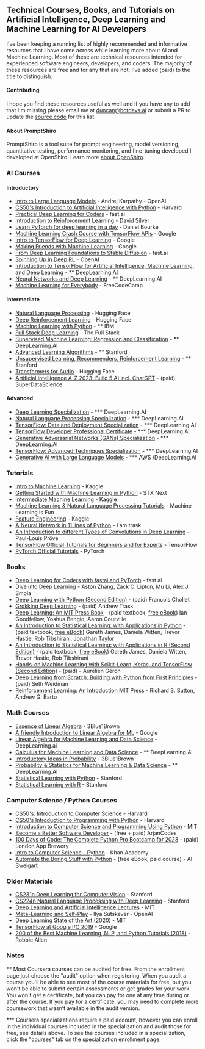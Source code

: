 ## Technical Courses, Books, and Tutorials on Artificial Intelligence, Deep Learning and Machine Learning for AI Developers

I've been keeping a running list of highly recommended and informative resources that I have come across while learning more about AI and Machine Learning. Most of these are technical resources intended for experienced software engineers, developers, and coders. The majority of these resources are free and for any that are not, I've added (paid) to the title to distinguish.

#### Contributing
I hope you find these resources useful as well and if you have any to add that I'm missing please email me at [duncan@botdevs.ai](mailto:duncan@botdevs.ai) or submit a PR to update the [source code](https://github.com/duncantmiller/ai-developer-resources/blob/main/README.md) for this list.

#### About PromptShiro
PromptShiro is a tool suite for prompt engineering, model versioning, quantitative testing, performance monitoring, and fine-tuning developed I developed at OpenShiro. Learn more [about OpenShiro](https://openshiro.com/).

### AI Courses
#### Introductory
- [Intro to Large Language Models](https://youtu.be/zjkBMFhNj_g) - Andrej Karpathy - OpenAI
- [CS50's Introduction to Artificial Intelligence with Python](https://www.edx.org/learn/artificial-intelligence/harvard-university-cs50-s-introduction-to-artificial-intelligence-with-python) - Harvard
- [Practical Deep Learning for Coders](https://youtube.com/playlist?list=PLfYUBJiXbdtSvpQjSnJJ_PmDQB_VyT5iU) - fast.ai
- [Introduction to Reinforcement Learning](https://www.youtube.com/playlist?list=PLSVEhWrZWDHQTBmWZufjxpw3s8sveJtnJ) - David Silver
- [Learn PyTorch for deep learning in a day](https://www.youtube.com/watch?v=Z_ikDlimN6A) - Daniel Bourke
- [Machine Learning Crash Course with TensorFlow APIs](https://developers.google.com/machine-learning/crash-course) - Google
- [Intro to TensorFlow for Deep Learning](https://www.udacity.com/course/intro-to-tensorflow-for-deep-learning--ud187) - Google
- [Making Friends with Machine Learning](https://www.youtube.com/watch?v=1vkb7BCMQd0) - Google
- [From Deep Learning Foundations to Stable Diffusion](https://course.fast.ai/Lessons/part2.html) - fast.ai
- [Spinning Up in Deep RL](https://spinningup.openai.com/en/latest/) - OpenAI
- [Introduction to TensorFlow for Artificial Intelligence, Machine Learning, and Deep Learning](https://www.coursera.org/learn/introduction-tensorflow) - ** DeepLearning.AI
- [Neural Networks and Deep Learning](https://www.coursera.org/learn/neural-networks-deep-learning) - ** DeepLearning.AI
- [Machine Learning for Everybody](https://www.youtube.com/watch?v=i_LwzRVP7bg&ab_channel=freeCodeCamp.org) - FreeCodeCamp

#### Intermediate
- [Natural Language Processing](https://huggingface.co/learn/nlp-course/chapter1/1) - Hugging Face
- [Deep Reinforcement Learning](https://huggingface.co/learn/deep-rl-course/unit0/introduction) - Hugging Face
- [Machine Learning with Python](https://www.coursera.org/learn/machine-learning-with-python) - ** IBM
- [Full Stack Deep Learning](https://fullstackdeeplearning.com/course/) - The Full Stack
- [Supervised Machine Learning: Regression and Classification](https://www.coursera.org/learn/machine-learning) - ** DeepLearning.AI
- [Advanced Learning Algorithms](https://www.coursera.org/learn/advanced-learning-algorithms) - ** Stanford
- [Unsupervised Learning, Recommenders, Reinforcement Learning](https://www.coursera.org/learn/unsupervised-learning-recommenders-reinforcement-learning) - ** Stanford
- [Transformers for Audio](https://huggingface.co/learn/audio-course/chapter0/introduction) - Hugging Face
- [Artificial Intelligence A-Z 2023: Build 5 AI incl. ChatGPT](https://www.udemy.com/course/artificial-intelligence-az/) - (paid) SuperDataScience

#### Advanced
- [Deep Learning Specialization](https://www.deeplearning.ai/courses/deep-learning-specialization/) - *** DeepLearning.AI
- [Natural Language Processing Specialization](https://www.deeplearning.ai/courses/natural-language-processing-specialization/) - *** DeepLearning.AI
- [TensorFlow: Data and Deployment Specialization](https://www.deeplearning.ai/courses/tensorflow-data-and-deployment-specialization/) - *** DeepLearning.AI
- [TensorFlow Developer Professional Certificate](https://www.deeplearning.ai/courses/tensorflow-developer-professional-certificate/) - *** DeepLearning.AI
- [Generative Adversarial Networks (GANs) Specialization](https://www.deeplearning.ai/courses/generative-adversarial-networks-gans-specialization/) - *** DeepLearning.AI
- [TensorFlow: Advanced Techniques Specialization](https://www.deeplearning.ai/courses/tensorflow-advanced-techniques-specialization/) - *** DeepLearning.AI
- [Generative AI with Large Language Models](https://www.deeplearning.ai/courses/generative-ai-with-llms/) - *** AWS /DeepLearning.AI

### Tutorials
- [Intro to Machine Learning](https://www.kaggle.com/learn/intro-to-machine-learning) - Kaggle
- [Getting Started with Machine Learning in Python](https://www.stxnext.com/blog/getting-started-machine-learning-python/) - STX Next
- [Intermediate Machine Learning](https://www.kaggle.com/learn/intermediate-machine-learning) - Kaggle
- [Machine Learning & Natural Language Processing Tutorials](https://www.machinelearningisfun.com/) - Machine Learning is Fun
- [Feature Engineering](https://www.kaggle.com/learn/feature-engineering) - Kaggle
- [A Neural Network in 11 lines of Python](https://iamtrask.github.io/2015/07/12/basic-python-network/) - i am trask
- [An Introduction to different Types of Convolutions in Deep Learning](https://towardsdatascience.com/types-of-convolutions-in-deep-learning-717013397f4d) - Paul-Louis Pröve
- [TensorFlow Official Tutorials for Beginners and for Experts](https://www.tensorflow.org/tutorials) - TensorFlow
- [PyTorch Official Tutorials](https://pytorch.org/tutorials/) - PyTorch

### Books
- [Deep Learning for Coders with fastai and PyTorch](https://github.com/fastai/fastbook) - fast.ai
- [Dive into Deep Learning](https://d2l.ai/) - Aston Zhang, Zack C. Lipton, Mu Li, Alex J. Smola
- [Deep Learning with Python (Second Edition)](https://www.amazon.com/gp/product/1617296864/) - (paid) Francois Chollet
- [Grokking Deep Learning](https://www.amazon.com/gp/product/1617293709) - (paid) Andrew Trask
- [Deep Learning: An MIT Press Book](https://www.amazon.com/gp/product/0262035618) - (paid textbook, [free eBook](https://www.deeplearningbook.org/)) Ian Goodfellow, Yoshua Bengio, Aaron Courville
- [An Introduction to Statistical Learning: with Applications in Python](https://www.statlearning.com/) - (paid textbook, [free eBook](https://hastie.su.domains/ISLP/ISLP_website.pdf.download.html)) Gareth James, Daniela Witten, Trevor Hastie, Rob Tibshirani, Jonathan Taylor
- [An Introduction to Statistical Learning: with Applications in R (Second Edition)](https://www.statlearning.com/) - (paid textbook, [free eBook](https://hastie.su.domains/ISLR2/ISLRv2_corrected_June_2023.pdf.download.html)) Gareth James, Daniela Witten, Trevor Hastie, Rob Tibshirani
- [Hands-on Machine Learning with Scikit-Learn, Keras, and TensorFlow (Second Edition)](https://www.amazon.com/Hands-Machine-Learning-Scikit-Learn-TensorFlow/dp/1492032646) - (paid) - Aurélien Géron
- [Deep Learning from Scratch: Building with Python from First Principles](https://www.amazon.com/Deep-Learning-Scratch-Building-Principles/dp/1492041416) - (paid) Seth Weidman
- [Reinforcement Learning: An Introduction MIT Press](http://incompleteideas.net/book/the-book.html) - Richard S. Sutton, Andrew G. Barto

### Math Courses
- [Essence of Linear Algebra](https://www.3blue1brown.com/topics/linear-algebra) - 3Blue1Brown
- [A friendly Introduction to Linear Algebra for ML](https://youtu.be/LlKAna21fLE?si=WjFCOJajjSW94jKN) - Google
- [Linear Algebra for Machine Learning and Data Science](https://www.coursera.org/learn/machine-learning-linear-algebra) - DeepLearning.ai
- [Calculus for Machine Learning and Data Science](https://www.coursera.org/learn/machine-learning-calculus) - ** DeepLearning.AI
- [Introductory Ideas in Probability](https://www.3blue1brown.com/topics/probability) - 3Blue1Brown
- [Probability & Statistics for Machine Learning & Data Science](https://www.coursera.org/learn/machine-learning-probability-and-statistics) - ** DeepLearning.AI
- [Statistical Learning with Python](https://www.edx.org/learn/data-analysis-statistics/stanford-university-statistical-learning-with-python) - Stanford
- [Statistical Learning with R](https://www.edx.org/learn/statistics/stanford-university-statistical-learning) - Stanford

### Computer Science / Python Courses
- [CS50's: Introduction to Computer Science](https://www.edx.org/learn/computer-science/harvard-university-cs50-s-introduction-to-computer-science) - Harvard
- [CS50's Introduction to Programming with Python](https://www.edx.org/learn/python/harvard-university-cs50-s-introduction-to-programming-with-python) - Harvard
- [Introduction to Computer Science and Programming Using Python](https://www.edx.org/learn/computer-science/massachusetts-institute-of-technology-introduction-to-computer-science-and-programming-using-python) - MIT
- [Become a Better Software Developer](https://www.youtube.com/@ArjanCodes) - (free + paid) ArjanCodes
- [100 Days of Code: The Complete Python Pro Bootcamp for 2023](https://www.udemy.com/course/100-days-of-code/) - (paid) London App Brewery
- [Intro to Computer Science - Python](https://www.khanacademy.org/computing/intro-to-python-fundamentals) - Khan Academy
- [Automate the Boring Stuff with Python](https://automatetheboringstuff.com/) - (free eBook, paid course) - Al Sweigart

### Older Materials
- [CS231n Deep Learning for Computer Vision](https://www.youtube.com/playlist?list=PLoROMvodv4rMFqRtEuo6SGjY4XbRIVRd4) - Stanford
- [CS224n Natural Language Processing with Deep Learning](https://www.youtube.com/playlist?list=PLoROMvodv4rMFqRtEuo6SGjY4XbRIVRd4) - Stanford
- [Deep Learning and Artificial Intelligence Lectures](https://deeplearning.mit.edu/) - MIT
- [Meta-Learning and Self-Play](https://www.youtube.com/watch?v=9EN_HoEk3KY&amp;ab_channel=LexFridman) - Ilya Sutskever - OpenAI
- [Deep Learning State of the Art (2020)](https://www.youtube.com/watch?v=0VH1Lim8gL8) - MIT
- [TensorFlow at Google I/O 2019](https://youtube.com/playlist?list=PLQY2H8rRoyvy2_vtWvCpQWM9GJXNTa5rV&amp;si=dIAcx-Ct4TGlcdcU) - Google
- [200 of the Best Machine Learning, NLP, and Python Tutorials (2018)](https://medium.com/machine-learning-in-practice/over-200-of-the-best-machine-learning-nlp-and-python-tutorials-2018-edition-dd8cf53cb7dc) - Robbie Allen

### Notes
** Most Coursera courses can be audited for free. From the enrollment page just choose the "audit" option when registering. When you audit a course you'll be able to see most of the course materials for free, but you won't be able to submit certain assessments or get grades for your work. You won't get a certificate, but you can pay for one at any time during or after the course. If you pay for a certificate, you may need to complete more coursework that wasn’t available in the audit version.

*** Coursera specializations require a paid account, however you can enroll in the individual courses included in the specialization and audit those for free, see details above. To see the courses included in a specialization, click the "courses" tab on the specialization enrollment page.

